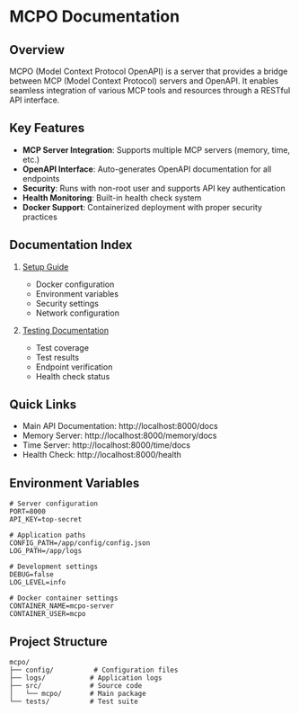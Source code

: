 # MCPO Documentation

## Overview

MCPO (Model Context Protocol OpenAPI) is a server that provides a bridge between MCP (Model Context Protocol) servers and OpenAPI. It enables seamless integration of various MCP tools and resources through a RESTful API interface.

## Key Features

- **MCP Server Integration**: Supports multiple MCP servers (memory, time, etc.)
- **OpenAPI Interface**: Auto-generates OpenAPI documentation for all endpoints
- **Security**: Runs with non-root user and supports API key authentication
- **Health Monitoring**: Built-in health check system
- **Docker Support**: Containerized deployment with proper security practices

## Documentation Index

1. [Setup Guide](setup.md)
   - Docker configuration
   - Environment variables
   - Security settings
   - Network configuration

2. [Testing Documentation](testing.md)
   - Test coverage
   - Test results
   - Endpoint verification
   - Health check status

## Quick Links

- Main API Documentation: http://localhost:8000/docs
- Memory Server: http://localhost:8000/memory/docs
- Time Server: http://localhost:8000/time/docs
- Health Check: http://localhost:8000/health

## Environment Variables

```env
# Server configuration
PORT=8000
API_KEY=top-secret

# Application paths
CONFIG_PATH=/app/config/config.json
LOG_PATH=/app/logs

# Development settings
DEBUG=false
LOG_LEVEL=info

# Docker container settings
CONTAINER_NAME=mcpo-server
CONTAINER_USER=mcpo
```

## Project Structure

```
mcpo/
├── config/          # Configuration files
├── logs/           # Application logs
├── src/            # Source code
│   └── mcpo/       # Main package
└── tests/          # Test suite
